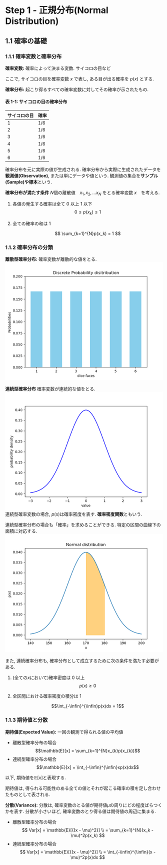 # Step 1 - 正規分布(Normal Distribution)

## 1.1 確率の基礎

### 1.1.1 確率変数と確率分布

**確率変数:** 確率によって決まる変数. サイコロの目など

ここで, サイコロの目を確率変数 $x$ で表し, ある目が出る確率を $p(x)$ とする.

**確率分布:** 起こり得るすべての確率変数に対してその確率が示されたもの.

#### 表 1-1: サイコロの目の確率分布

| サイコロの目 | 確率 |
| ------------ | ---- |
| 1            | 1/6  |
| 2            | 1/6  |
| 3            | 1/6  |
| 4            | 1/6  |
| 5            | 1/6  |
| 6            | 1/6  |

確率分布を元に実際の値が生成される.
確率分布から実際に生成されたデータを**観測値(Observation)**, または単にデータや値という.
観測値の集合を**サンプル(Sample)**や**標本**という.

**確率分布が満たす条件**
$N$個の離散値　${x_{1}, x_{2}, ... x_{N}}$ をとる確率変数 $x$　を考える.

1. 各値の発生する確率は全て 0 以上 1 以下
   $$
   0 \leq p(x_{k}) \leq 1
   $$
2. 全ての確率の和は 1

   $$
   \sum_{k=1}^{N}p(x_k) = 1
   $$

### 1.1.2 確率分布の分類

**離散型確率分布:** 確率変数が離散的な値をとる.
![alt text](img/plot1.png)

**連続型確率分布** 確率変数が連続的な値をとる.
![alt text](img/plot2.png)
連続型確率変数の場合, $p(x)$は確率密度を表す. **確率密度関数**ともいう.

連続型確率分布の場合も「確率」を求めることができる.
特定の区間の曲線下の面積に対応する.
![alt text](img/plot3.png)

また, 連続確率分布も, 確率分布として成立するために次の条件を満たす必要がある.

1. (全ての$x$において)確率密度は 0 以上
   $$
   p(x) \ge 0
   $$
2. 全区間における確率密度の積分は 1

   $$\int_{-\infin}^{\infin}p(x)dx = 1$$

### 1.1.3 期待値と分散

**期待値(Expected Value):** 一回の観測で得られる値の平均値

- 離散型確率分布の場合
  $$\mathbb{E}[x] = \sum_{k=1}^{N}x_{k}p(x_{k})$$
- 連続型確率分布の場合
  $$\mathbb{E}[x] = \int_{-\infin}^{\infin}xp(x)dx$$

以下, 期待値を$\mathbb{E}[x]$と表現する.

期待値は, 得られる可能性のある全ての値とそれが起こる確率の積を足し合わせたものとして表される.

**分散(Variance):**
分散は, 確率変数のとる値が期待値$\mu$の周りにどの程度ばらつくかを表す.
分散が小さいほど, 確率変数のとり得る値は期待値の周辺に集まる.

- 離散型確率分布の場合
  $$
  Var[x] = \mathbb{E}[{(x - \mu)^2}] \\
  = \sum_{k=1}^{N}(x_k - \mu)^2p(x_k)
  $$
- 連続型確率分布の場合
  $$
  Var[x] = \mathbb{E}[{(x - \mu)^2}] \\
  = \int_{-\infin}^{\infin}(x - \mu)^2p(x)dx
  $$
